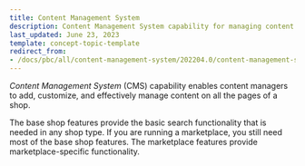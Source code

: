 ```yaml
---
title: Content Management System
description: Content Management System capability for managing content
last_updated: June 23, 2023
template: concept-topic-template
redirect_from:
- /docs/pbc/all/content-management-system/202204.0/content-management-system.html
---
```


*Content Management System* (CMS) capability enables content managers to add, customize, and effectively manage content on all the pages of a shop.

The base shop features provide the basic search functionality that is needed in any shop type. If you are running a marketplace, you still need most of the base shop features. The marketplace features provide marketplace-specific functionality.
